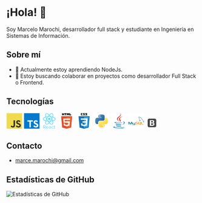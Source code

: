 # ¡Hola! 👋

Soy Marcelo Marochi, desarrollador full stack y estudiante en Ingeniería en Sistemas de Información.

## Sobre mí

- 🌱 Actualmente estoy aprendiendo NodeJs.
- 👯 Estoy buscando colaborar en proyectos como desarrollador Full Stack o Frontend.

## Tecnologías
<p>
<a target="_blank" href="https://raw.githubusercontent.com/devicons/devicon/master/icons/javascript/javascript-original.svg" style="display: inline-block;"><img src="https://raw.githubusercontent.com/devicons/devicon/master/icons/javascript/javascript-original.svg" alt="javascript" width="42" height="42" /></a>
<a target="_blank" href="https://raw.githubusercontent.com/devicons/devicon/master/icons/typescript/typescript-original.svg" style="display: inline-block;"><img src="https://raw.githubusercontent.com/devicons/devicon/master/icons/typescript/typescript-original.svg" alt="typescript" width="42" height="42" /></a>
<a target="_blank" href="https://raw.githubusercontent.com/devicons/devicon/master/icons/react/react-original-wordmark.svg" style="display: inline-block;"><img src="https://raw.githubusercontent.com/devicons/devicon/master/icons/react/react-original-wordmark.svg" alt="react" width="42" height="42" /></a>
<a target="_blank" href="https://raw.githubusercontent.com/devicons/devicon/master/icons/html5/html5-original-wordmark.svg" style="display: inline-block;"><img src="https://raw.githubusercontent.com/devicons/devicon/master/icons/html5/html5-original-wordmark.svg" alt="html5" width="42" height="42" /></a>
<a target="_blank" href="https://raw.githubusercontent.com/devicons/devicon/master/icons/css3/css3-original-wordmark.svg" style="display: inline-block;"><img src="https://raw.githubusercontent.com/devicons/devicon/master/icons/css3/css3-original-wordmark.svg" alt="css3" width="42" height="42" /></a>
<a target="_blank" href="https://raw.githubusercontent.com/devicons/devicon/master/icons/python/python-original.svg" style="display: inline-block;"><img src="https://raw.githubusercontent.com/devicons/devicon/master/icons/python/python-original.svg" alt="python" width="42" height="42" /></a>
<a target="_blank" href="https://raw.githubusercontent.com/devicons/devicon/master/icons/java/java-original.svg" style="display: inline-block;"><img src="https://raw.githubusercontent.com/devicons/devicon/master/icons/java/java-original.svg" alt="java" width="42" height="42" /></a>
<a target="_blank" href="https://raw.githubusercontent.com/devicons/devicon/master/icons/mysql/mysql-original-wordmark.svg" style="display: inline-block;"><img src="https://raw.githubusercontent.com/devicons/devicon/master/icons/mysql/mysql-original-wordmark.svg" alt="mysql" width="42" height="42" /></a>
  <svg version="1.1" xmlns="http://www.w3.org/2000/svg" xmlns:xlink="http://www.w3.org/1999/xlink" width="32" height="32" viewBox="0 0 32 32">
<path fill="#444444" d="M8.171 4.999c-0.562 0.083-1.237 0.347-1.716 0.675-0.313 0.207-0.717 0.596-0.95 0.901-0.26 0.343-0.577 1.003-0.702 1.456l-0.106 0.377v15.727l0.106 0.377c0.124 0.453 0.441 1.113 0.702 1.456 0.49 0.641 1.245 1.181 2.003 1.426 0.626 0.2 0.313 0.192 8.486 0.192 8.177 0 7.864 0.008 8.486-0.196 0.762-0.245 1.516-0.781 2.003-1.422 0.26-0.347 0.581-1.007 0.705-1.456l0.102-0.377v-15.727l-0.106-0.377c-0.124-0.452-0.441-1.113-0.701-1.456-0.234-0.306-0.637-0.694-0.95-0.901-0.336-0.23-0.883-0.479-1.305-0.596l-0.37-0.102-7.732-0.004c-4.251-0.004-7.834 0.008-7.954 0.026zM18.709 9.159c1.192 0.196 2.006 0.588 2.538 1.222 0.226 0.268 0.49 0.8 0.6 1.196 0.068 0.26 0.079 0.407 0.083 1.056 0.004 0.683-0.004 0.784-0.083 1.052-0.23 0.8-0.732 1.414-1.543 1.89l-0.279 0.162 0.2 0.064c0.305 0.102 0.815 0.366 1.075 0.562 0.649 0.49 1.101 1.252 1.282 2.161 0.087 0.453 0.087 1.422-0.004 1.837-0.358 1.633-1.622 2.768-3.523 3.149-0.728 0.147-0.916 0.155-4.824 0.155h-3.82v-14.6l3.953 0.015c3.538 0.011 3.99 0.019 4.345 0.079zM13.655 13.277v1.72l1.822-0.015c1.709-0.019 1.837-0.023 2.112-0.098 0.86-0.234 1.233-0.728 1.233-1.633 0-0.694-0.245-1.143-0.777-1.407-0.471-0.234-0.981-0.283-2.983-0.287h-1.407v1.72zM13.655 19.176v2.003l1.991-0.015c2.237-0.015 2.312-0.023 2.863-0.29 0.634-0.309 0.916-0.815 0.916-1.641 0-1.063-0.422-1.652-1.395-1.946-0.275-0.087-0.328-0.087-2.327-0.102l-2.048-0.011v2.003z"></path>
</svg>
</p>

## Contacto

- marce.marochi@gmail.com

## Estadísticas de GitHub

![Estadísticas de GitHub](https://github-readme-stats.vercel.app/api?username=MarceloMarochi&show_icons=true&theme=radical)
